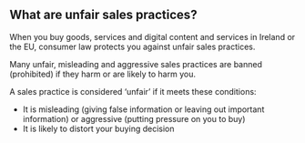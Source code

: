 ##  What are unfair sales practices?

When you buy goods, services and digital content and services in Ireland or
the EU, consumer law protects you against unfair sales practices.

Many unfair, misleading and aggressive sales practices are banned (prohibited)
if they harm or are likely to harm you.

A sales practice is considered ‘unfair’ if it meets these conditions:

  * It is misleading (giving false information or leaving out important information) or aggressive (putting pressure on you to buy) 
  * It is likely to distort your buying decision 
